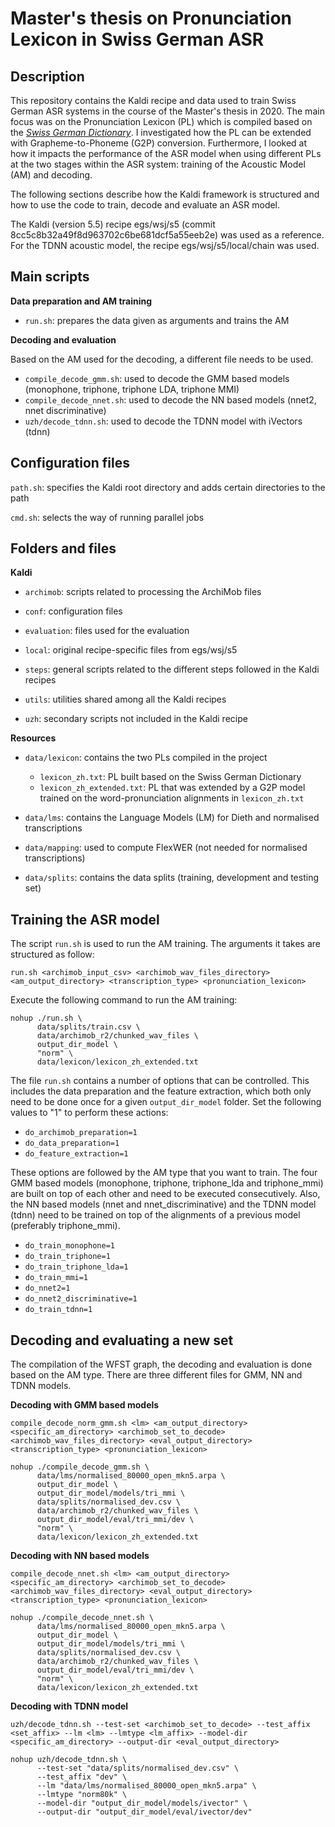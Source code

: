 # Master's thesis on Pronunciation Lexicon in Swiss German ASR

## Description

This repository contains the Kaldi recipe and data used to train Swiss German ASR systems in the course of the Master's thesis in 2020. The main focus was on the Pronunciation Lexicon (PL) which is compiled based on the [_Swiss German Dictionary_](https://www.spur.uzh.ch/en/departments/research/textgroup/Swisscom-s-Swiss-German-Dictionary.html). I investigated how the PL can be extended with Grapheme-to-Phoneme (G2P) conversion. Furthermore, I looked at how it impacts the performance of the ASR model when using different PLs at the two stages within the ASR system: training of the Acoustic Model (AM) and decoding.

The following sections describe how the Kaldi framework is structured and how to use the code to train, decode and evaluate an ASR model.

The Kaldi (version 5.5) recipe egs/wsj/s5 (commit 8cc5c8b32a49f8d963702c6be681dcf5a55eeb2e) was used as a reference. For the TDNN acoustic model, the recipe egs/wsj/s5/local/chain was used.

## Main scripts

**Data preparation and AM training**

- `run.sh`: prepares the data given as arguments and trains the AM

**Decoding and evaluation**

Based on the AM used for the decoding, a different file needs to be used.

- `compile_decode_gmm.sh`: used to decode the GMM based models (monophone, triphone, triphone LDA, triphone MMI)
- `compile_decode_nnet.sh`: used to decode the NN based models (nnet2, nnet discriminative)
- `uzh/decode_tdnn.sh`: used to decode the TDNN model with iVectors (tdnn)

## Configuration files

`path.sh`: specifies the Kaldi root directory and adds certain directories to the path

`cmd.sh`: selects the way of running parallel jobs

## Folders and files

**Kaldi**

- `archimob`: scripts related to processing the ArchiMob files

- `conf`: configuration files

- `evaluation`: files used for the evaluation

- `local`: original recipe-specific files from egs/wsj/s5

- `steps`: general scripts related to the different steps followed in the Kaldi recipes

- `utils`: utilities shared among all the Kaldi recipes

- `uzh`: secondary scripts not included in the Kaldi recipe

**Resources**

* `data/lexicon`: contains the two PLs compiled in the project

    - `lexicon_zh.txt`: PL built based on the Swiss German Dictionary
    - `lexicon_zh_extended.txt`: PL that was extended by a G2P model trained on the word-pronunciation alignments in `lexicon_zh.txt`

* `data/lms`: contains the Language Models (LM) for Dieth and normalised transcriptions

* `data/mapping`: used to compute FlexWER (not needed for normalised transcriptions)

* `data/splits`: contains the data splits (training, development and testing set)

## Training the ASR model

The script `run.sh` is used to run the AM training. The arguments it takes are structured as follow:

```
run.sh <archimob_input_csv> <archimob_wav_files_directory> <am_output_directory> <transcription_type> <pronunciation_lexicon>
```

Execute the following command to run the AM training:

```
nohup ./run.sh \
      data/splits/train.csv \
      data/archimob_r2/chunked_wav_files \
      output_dir_model \
      "norm" \
      data/lexicon/lexicon_zh_extended.txt
```

The file `run.sh` contains a number of options that can be controlled. This includes the data preparation and the feature extraction, which both only need to be done once for a given `output_dir_model` folder. Set the following values to "1" to perform these actions:

- `do_archimob_preparation=1`
- `do_data_preparation=1`
- `do_feature_extraction=1`

These options are followed by the AM type that you want to train. The four GMM based models (monophone, triphone, triphone_lda and triphone_mmi) are built on top of each other and need to be executed consecutively. Also, the NN based models (nnet and nnet_discriminative) and the TDNN model (tdnn) need to be trained on top of the alignments of a previous model (preferably triphone_mmi).

- `do_train_monophone=1`
- `do_train_triphone=1`
- `do_train_triphone_lda=1`
- `do_train_mmi=1`
- `do_nnet2=1`
- `do_nnet2_discriminative=1`
- `do_train_tdnn=1`

## Decoding and evaluating a new set

The compilation of the WFST graph, the decoding and evaluation is done based on the AM type. There are three different files for GMM, NN and TDNN models.

**Decoding with GMM based models**

```
compile_decode_norm_gmm.sh <lm> <am_output_directory> <specific_am_directory> <archimob_set_to_decode> <archimob_wav_files_directory> <eval_output_directory> <transcription_type> <pronunciation_lexicon>
```

```
nohup ./compile_decode_gmm.sh \
      data/lms/normalised_80000_open_mkn5.arpa \
      output_dir_model \
      output_dir_model/models/tri_mmi \
      data/splits/normalised_dev.csv \
      data/archimob_r2/chunked_wav_files \
      output_dir_model/eval/tri_mmi/dev \
      "norm" \
      data/lexicon/lexicon_zh_extended.txt
```

**Decoding with NN based models**

```
compile_decode_nnet.sh <lm> <am_output_directory> <specific_am_directory> <archimob_set_to_decode> <archimob_wav_files_directory> <eval_output_directory> <transcription_type> <pronunciation_lexicon>
```

```
nohup ./compile_decode_nnet.sh \
      data/lms/normalised_80000_open_mkn5.arpa \
      output_dir_model \
      output_dir_model/models/tri_mmi \
      data/splits/normalised_dev.csv \
      data/archimob_r2/chunked_wav_files \
      output_dir_model/eval/tri_mmi/dev \
      "norm" \
      data/lexicon/lexicon_zh_extended.txt
```

**Decoding with TDNN model**

```
uzh/decode_tdnn.sh --test-set <archimob_set_to_decode> --test_affix <set_affix> --lm <lm> --lmtype <lm_affix> --model-dir <specific_am_directory> --output-dir <eval_output_directory>
```

```
nohup uzh/decode_tdnn.sh \
      --test-set "data/splits/normalised_dev.csv" \
      --test_affix "dev" \
      --lm "data/lms/normalised_80000_open_mkn5.arpa" \
      --lmtype "norm80k" \
      --model-dir "output_dir_model/models/ivector" \
      --output-dir "output_dir_model/eval/ivector/dev"
```